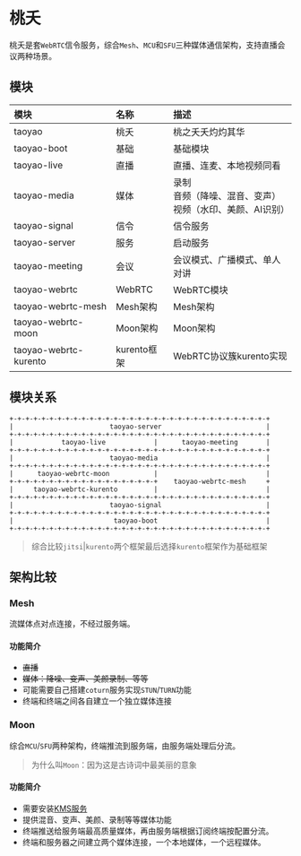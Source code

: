 # 桃夭

桃夭是套`WebRTC`信令服务，综合`Mesh`、`MCU`和`SFU`三种媒体通信架构，支持直播会议两种场景。

## 模块

|模块|名称|描述|
|:--|:--|:--|
|taoyao|桃夭|桃之夭夭灼灼其华|
|taoyao-boot|基础|基础模块|
|taoyao-live|直播|直播、连麦、本地视频同看|
|taoyao-media|媒体|录制<br />音频（降噪、混音、变声）<br />视频（水印、美颜、AI识别）|
|taoyao-signal|信令|信令服务|
|taoyao-server|服务|启动服务|
|taoyao-meeting|会议|会议模式、广播模式、单人对讲|
|taoyao-webrtc|WebRTC|WebRTC模块|
|taoyao-webrtc-mesh|Mesh架构|Mesh架构|
|taoyao-webrtc-moon|Moon架构|Moon架构|
|taoyao-webrtc-kurento|kurento框架|WebRTC协议簇kurento实现|

## 模块关系

```
+-+-+-+-+-+-+-+-+-+-+-+-+-+-+-+-+-+-+-+-+-+-+-+-+-+-+-+-+-+-+-+-+
|                        taoyao-server                          |
+-+-+-+-+-+-+-+-+-+-+-+-+-+-+-+-+-+-+-+-+-+-+-+-+-+-+-+-+-+-+-+-+
|            taoyao-live            |      taoyao-meeting       |
+-+-+-+-+-+-+-+-+-+-+-+-+-+-+-+-+-+-+-+-+-+-+-+-+-+-+-+-+-+-+-+-+
|                        taoyao-media                           |
+-+-+-+-+-+-+-+-+-+-+-+-+-+-+-+-+-+-+-+-+-+-+-+-+-+-+-+-+-+-+-+-+
|      taoyao-webrtc-moon           |                           |
+-+-+-+-+-+-+-+-+-+-+-+-+-+-+-+-+-+-+    taoyao-webrtc-mesh     +
|     taoyao-webrtc-kurento         |                           |
+-+-+-+-+-+-+-+-+-+-+-+-+-+-+-+-+-+-+-+-+-+-+-+-+-+-+-+-+-+-+-+-+
|                        taoyao-signal                          |
+-+-+-+-+-+-+-+-+-+-+-+-+-+-+-+-+-+-+-+-+-+-+-+-+-+-+-+-+-+-+-+-+
|                         taoyao-boot                           |
+-+-+-+-+-+-+-+-+-+-+-+-+-+-+-+-+-+-+-+-+-+-+-+-+-+-+-+-+-+-+-+-+
```

> 综合比较`jitsi`|`kurento`两个框架最后选择`kurento`框架作为基础框架

## 架构比较

### Mesh

流媒体点对点连接，不经过服务端。

#### 功能简介

* ~~直播~~
* ~~媒体：降噪、变声、美颜录制、等等~~
* 可能需要自己搭建`coturn`服务实现`STUN`/`TURN`功能
* 终端和终端之间各自建立一个独立媒体连接

### Moon

综合`MCU`/`SFU`两种架构，终端推流到服务端，由服务端处理后分流。

> 为什么叫`Moon`：因为这是古诗词中最美丽的意象

#### 功能简介

* 需要安装[KMS服务](./docs/Deploy.md#kmskurento-media-server)
* 提供混音、变声、美颜、录制等等媒体功能
* 终端推送给服务端最高质量媒体，再由服务端根据订阅终端按配置分流。
* 终端和服务器之间建立两个媒体连接，一个本地媒体，一个远程媒体。
